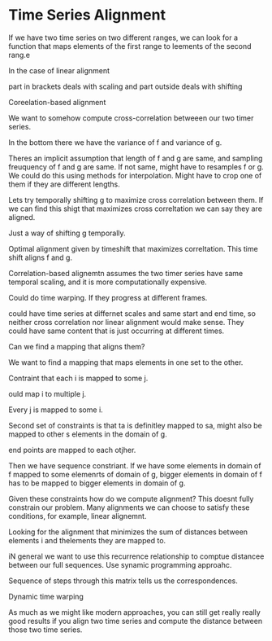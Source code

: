 # Time Series Alignment

If we have two time series on two different ranges, we can look for a function that maps elements of the first range to leements of the second rang.e

In the case of linear alignment

part in brackets deals with scaling and part outside deals with shifting

Coreelation-based alignment

We want to somehow compute cross-correlation betweeen our two timer series.

In the bottom there we have the variance of f and variance of g.

Theres an implicit assumption that length of f and g are same, and sampling freuquency of f and g are same. If not same, might have to resamples f or g. We could do this using methods for interpolation. Might have to crop one of them if they are different lengths.

Lets try temporally shifting g to maximize cross correlation between them. If we can find this shigt that maximizes cross correltation we can say they are aligned.

Just a way of shifting g temporally.

Optimal alignment given by timeshift that maximizes correltation. This time shift aligns f and g.

Correlation-based alignemtn assumes the two timer series have same temporal scaling, and it is more computationally expensive.

Could do time warping. If they progress at different frames.

could have time series at differnet scales and same start and end time, so neither cross correlation nor linear alignment would make sense. They could have same content that is just occurring at different times.

Can we find a mapping that aligns them?

We want to find a mapping that maps elements in one set to the other.

Contraint that each i is mapped to some j.

ould map i to multiple j.

Every j is mapped to some i.

Second set of constraints is that ta is definitley mapped to sa, might also be mapped to other s elements in the domain of g.

end points are mapped to each otjher.

Then we have sequence constriant. If we have some elements in domain of f mapped to some elemenrts of domain of g, bigger elements in domain of f has to be mapped to bigger elements in domain of g.

Given these constraints how do we compute alignment? This doesnt fully constrain our problem. Many alignments we can choose to satisfy these conditions, for example, linear alignemnt.

Looking for the alignment that minimizes the sum of distances between elements i and thelements they are mapped to.


iN general we want to use this recurrence relationship to comptue distancee between our full sequences. Use synamic programming approahc.

Sequence of steps through this matrix tells us the correspondences.

Dynamic time warping

As much as we might like modern approaches, you can still get really really good results if you align two time series and compute the distance between those two time series.


